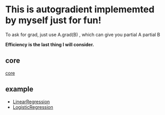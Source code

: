 # This is autogradient implememted by myself just for fun!

To ask for grad, just use A.grad(B) , which can give you partial A partial B

**Efficiency is the last thing I will consider.**
## core
[core](https://github.com/luo3300612/MyDL/blob/master/autograd/autograd/DataStructure.py)

## example
* [LinearRegression](https://github.com/luo3300612/MyDL/blob/master/autograd/examples/LinearRegression.py)
* [LogisticRegression](https://github.com/luo3300612/MyDL/blob/master/autograd/examples/LogisticRegression.py)